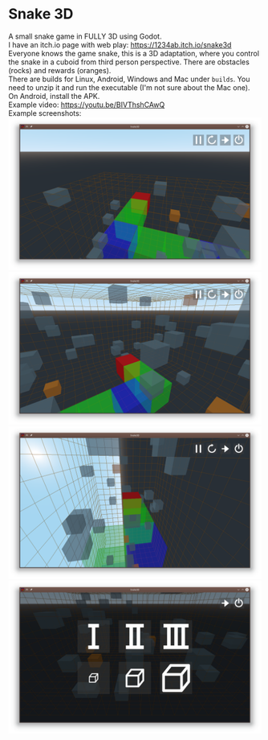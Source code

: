 # Snake 3D
A small snake game in FULLY 3D using Godot.<br/>
I have an itch.io page with web play: https://1234ab.itch.io/snake3d<br/>
Everyone knows the game snake, this is a 3D adaptation, where you control the snake in a cuboid from third person perspective. There are obstacles (rocks) and rewards (oranges).<br/>
There are builds for Linux, Android, Windows and Mac under <code>builds</code>. You need to unzip it and run the executable (I'm not sure about the Mac one). On Android, install the APK.<br/>
Example video: https://youtu.be/BIVThshCAwQ<br/>
Example screenshots:
![screenshot1](screenshots/ss_1.png)
![screenshot2](screenshots/ss_2.png)
![screenshot3](screenshots/ss_3.png)
![screenshot4](screenshots/ss_4.png)
